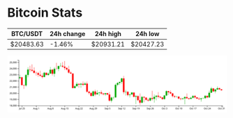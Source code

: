 # Bitcoin Stats

BTC/USDT|24h change|24h high|24h low|
|---|---|---|---|
|$20483.63|-1.46%|$20931.21|$20427.23|

<img src="./chart.svg">
